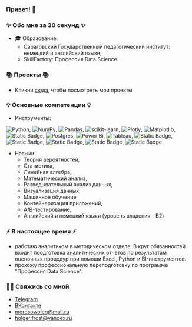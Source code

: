 ### Привет! 👋

### ✨ Обо мне за 30 секунд ✨ 
* 🎓 Образование:
  - Саратовский Государственный педагогический институт: немецкий и английский языки,
  - SkillFactory: Профессия Data Science.
  
### 📚 Проекты 📚

* Кликни [сюда](https://github.com/MorozovOV/My-Projects/tree/master), чтобы посмотреть мои проекты

### 💡 Основные компетенции 💡
- Инструменты:

![Python](https://img.shields.io/badge/python-3670A0?style=for-the-badge&logo=python&logoColor=ffdd54), ![NumPy](https://img.shields.io/badge/numpy-%23013243.svg?style=for-the-badge&logo=numpy&logoColor=white), ![Pandas](https://img.shields.io/badge/pandas-%23150458.svg?style=for-the-badge&logo=pandas&logoColor=white), ![scikit-learn](https://img.shields.io/badge/scikit--learn-%23F7931E.svg?style=for-the-badge&logo=scikit-learn&logoColor=white), ![Plotly](https://img.shields.io/badge/Plotly-%233F4F75.svg?style=for-the-badge&logo=plotly&logoColor=white), ![Matplotlib](https://img.shields.io/badge/Matplotlib-%23ffffff.svg?style=for-the-badge&logo=Matplotlib&logoColor=black), ![Static Badge](https://img.shields.io/badge/-green?style=for-the-badge&logo=seaborn&logoColor=white&label=seaborn&labelColor=green), ![Postgres](https://img.shields.io/badge/postgres-%23316192.svg?style=for-the-badge&logo=postgresql&logoColor=white), ![Power Bi](https://img.shields.io/badge/power_bi-F2C811?style=for-the-badge&logo=powerbi&logoColor=black), ![Tableau](https://xmldatafeed.com/wp-content/uploads/2023/07/39.gif), ![Static Badge](https://img.shields.io/badge/-blue?style=for-the-badge&logo=datalens&logoColor=blue&label=datalens&labelColor=blue), ![Static Badge](https://img.shields.io/badge/-white?style=for-the-badge&logo=docker&logoColor=blue&label=docker&labelColor=white), ![Static Badge](https://img.shields.io/badge/-white?style=for-the-badge&logo=clickhouse&logoColor=yellow&label=clickhouse&labelColor=white), ![Static Badge](https://img.shields.io/badge/-white?style=for-the-badge&logo=redis&logoColor=red&label=redis&labelColor=white), ![Static Badge](https://img.shields.io/badge/-black?style=for-the-badge&logo=mongodb&logoColor=green&label=mongodb&labelColor=black)





- Навыки:
    * Теория вероятностей,
    * Статистика,
    * Линейная алгебра,
    * Математический анализ,
    * Разведывательный анализ данных,
    * Визуализация данных,
    * Машинное обучение,
    * Контейнеризация приложений,
    * A/B-тестирование,
    * Английский и немецкий языки (уровень владения - B2) 
    

### ⚡️ В настоящее время ⚡️
- работаю аналитиком в методическом отделе. В круг обязанностей входит поодготовка аналитических отчётов по результатам оценочных процедур при помощи Excel, Python и BI-инструментов.
- прохожу профессиональную переподготовку по программе "Профессия Data Science".

### 🙌🏻 Свяжись со мной
- [Telegram](https://t.me/holger_frost)
- [ВКонтакте](https://vk.com/holger_frost)
- morosowoleg@mail.ru
- holger.frost@yandex.ru
